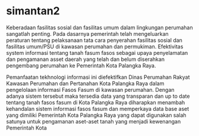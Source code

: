 # simantan2

Keberadaan fasilitas sosial dan fasilitas umum dalam lingkungan perumahan sangatlah penting. Pada dasarnya pemerintah telah mengeluarkan peraturan tentang pelaksanaan tata cara penyerahan fasilitas sosial dan fasilitas umum/PSU di kawasan perumahan dan permukiman. Efektivitas system informasi tentang tanah fasum fasos sebagai upaya penyelamatan dan pengamanan asset daerah yang telah dan belum diserahkan pengembang perumahan ke Pemerintah Kota Palangka Raya. 

 
Pemanfaatan tekhnologi informasi ini diefektifkan Dinas Perumahan Rakyat Kawasan Perumahan dan Pertanahan Kota Palangka Raya dalam pengelolaan informasi Fasos Fasum di kawasan perumahan. Dengan adanya sistem tersebut maka tersedia data yang transparan dan up to date tentang tanah fasos fasum di Kota Palangka Raya diharapkan menambah kehandalan sistem informasi fasos fasum dan memperkaya data base aset yang dimiliki Pemerintah Kota Palangka Raya yang dapat digunakan salah satunya untuk pengamanan aset-aset tanah yang menjadi kewenangan Pemerintah Kota
